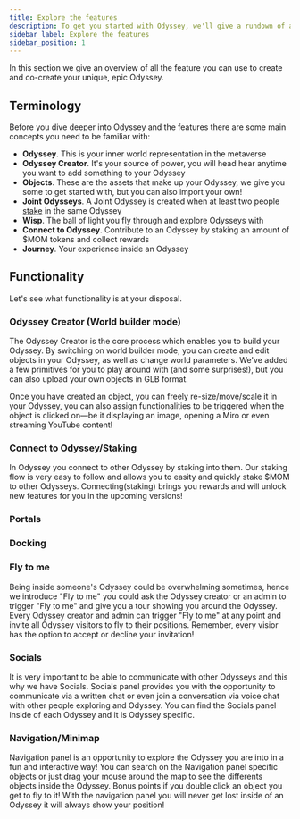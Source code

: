 ```yaml
---
title: Explore the features
description: To get you started with Odyssey, we'll give a rundown of all the main features and what you can do in your space.
sidebar_label: Explore the features
sidebar_position: 1
---
```

In this section we give an overview of all the feature you can use to create and co-create your unique, epic Odyssey.

## Terminology

Before you dive deeper into Odyssey and the features there are some main concepts you need to be familiar with:

- **Odyssey**. This is your inner world representation in the metaverse
- **Odyssey Creator**. It's your source of power, you will head hear anytime you want to add something to your Odyssey
- **Objects**. These are the assets that make up your Odyssey, we give you some to get started with, but you can also import your own!
- **Joint Odysseys**. A Joint Odyssey is created when at least two people [stake](/what-is-odyssey/roadmap/#staking) in the same Odyssey
- **Wisp**. The ball of light you fly through and explore Odysseys with
- **Connect to Odyssey**. Contribute to an Odyssey by staking an amount of $MOM tokens and collect rewards 
- **Journey**. Your experience inside an Odyssey

## Functionality
Let's see what functionality is at your disposal.

### Odyssey Creator (World builder mode)

The Odyssey Creator is the core process which enables you to build your Odyssey. By switching on world builder mode, you can create and edit objects in your Odyssey, as well as change world parameters.  We've added a few primitives for you to play around with (and some surprises!), but you can also upload your own objects in GLB format.

Once you have created an object, you can freely re-size/move/scale it in your Odyssey, you can also assign functionalities to be triggered when the object is clicked on—be it displaying an image, opening a Miro or even streaming YouTube content!

### Connect to Odyssey/Staking
In Odyssey you connect to other Odyssey by staking into them. Our staking flow is very easy to follow and allows you to easity and quickly stake $MOM to other Odysseys. Connecting(staking) brings you rewards and will unlock new features for you in the upcoming versions!

### Portals


### Docking


### Fly to me
Being inside someone's Odyssey could be overwhelming sometimes, hence we introduce "Fly to me" you could ask the Odyssey creator or an admin to trigger "Fly to me" and give you a tour showing you around the Odyssey. Every Odyssey creator and admin can trigger "Fly to me" at any point and invite all Odyssey visitors to fly to their positions. Remember, every visior has the option to accept or decline your invitation!

### Socials
It is very important to be able to communicate with other Odysseys and this why we have Socials. Socials panel provides you with the opportunity to communicate via a written chat or even join a conversation via voice chat with other people exploring and Odyssey. You can find the Socials panel inside of each Odyssey and it is Odyssey specific.

### Navigation/Minimap
Navigation panel is an opportunity to explore the Odyssey you are into in a fun and interactive way! You can search on the Navigation panel specific objects or just drag your mouse around the map to see the differents objects inside the Odyssey. Bonus points if you double click an object you get to fly to it! With the navigation panel you will never get lost inside of an Odyssey it will always show your position! 
